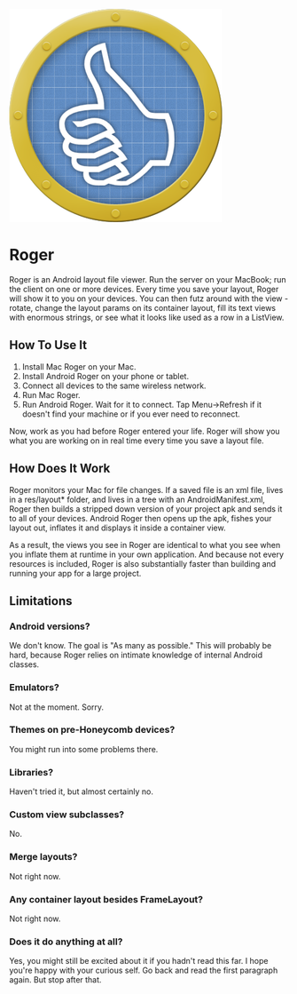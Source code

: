 ![Roger icon](https://github.com/bignerdranch/Roger/raw/master/Android/Roger/res/drawable/roger_icon.png)

Roger
=====

Roger is an Android layout file viewer. Run the server on your MacBook; run the client
on one or more devices. Every time you save your layout, Roger will show it to you on 
your devices. You can then futz around with the view - rotate, change the layout params
on its container layout, fill its text views with enormous strings, or see what it looks
like used as a row in a ListView.

How To Use It
-------------

1. Install Mac Roger on your Mac.
2. Install Android Roger on your phone or tablet.
3. Connect all devices to the same wireless network.
4. Run Mac Roger.
5. Run Android Roger. Wait for it to connect. Tap Menu->Refresh if it 
   doesn't find your machine or if you ever need to reconnect.

Now, work as you had before Roger entered your life. Roger will show you what you 
are working on in real time every time you save a layout file.

How Does It Work
----------------

Roger monitors your Mac for file changes. If a saved file is an xml file, lives in a res/layout*
folder, and lives in a tree with an AndroidManifest.xml, Roger then builds a stripped down
version of your project apk and sends it to all of your devices. Android Roger then opens up 
the apk, fishes your layout out, inflates it and displays it inside a container view.

As a result, the views you see in Roger are identical to what you see when you inflate them at runtime
in your own application. And because not every resources is included, Roger is also substantially faster than building
and running your app for a large project.

Limitations
-----------

### Android versions?

We don't know. The goal is "As many as possible." This will probably be hard, because Roger
relies on intimate knowledge of internal Android classes.

### Emulators?

Not at the moment. Sorry.

### Themes on pre-Honeycomb devices?

You might run into some problems there.

### Libraries?

Haven't tried it, but almost certainly no.

### Custom view subclasses?

No.

### Merge layouts?

Not right now.

### Any container layout besides FrameLayout?

Not right now.

### Does it do anything at all?

Yes, you might still be excited about it if you hadn't read this far. I hope you're 
happy with your curious self. Go back and read the first paragraph again. But stop after that.